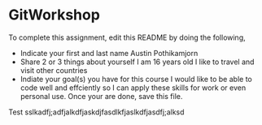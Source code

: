 # GitWorkshop

To complete this assignment, edit this README by doing the following, 

- Indicate your first and last name
Austin Pothikamjorn
- Share 2 or 3 things about yourself
I am 16 years old
I like to travel and visit other countries
- Indiate your goal(s) you have for this course
I would like to be able to code well and effciently so I can apply these
skills for work or even personal use.
Once your are done, save this file.

Test
sslkadfj;adfjalkdfjaskdjfasdlkfjaslkdfjasdfj;alksd
